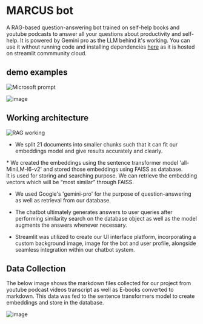 # MARCUS bot
A RAG-based question-answering bot trained on self-help books and youtube podcasts to answer all your questions about productivity and self-help.
It is powered  by Gemini pro as the LLM behind it's working.
You can use it without running code and installing dependencies [here](https://marcusbot.streamlit.app/) as it is hosted on streamlit commmunity cloud.

## demo examples 

![Microsoft prompt](https://github.com/HarshSingh18/Github/assets/32611475/0dffbf4a-7e13-4815-80b2-3603ccea699d)

![image](https://github.com/HarshSingh18/Github/assets/32611475/8b77587f-2bbd-4f90-8ab3-f3545e3114e6)

## Working architecture 

![RAG working](https://miro.medium.com/v2/resize:fit:828/format:webp/1*KPTfB3CyLuKpg8Rfs4jaIQ.png)

* We split 21 documents into smaller chunks such that it can fit our embeddings model and give results accurately and clearly.​

​* We created the embeddings using the sentence transformer model 'all-MiniLM-l6-v2' and stored those embeddings using FAISS as database.  
It is used for storing and searching purpose. We can retrieve the embedding vectors which will be “most similar” through FAISS. 

* We  used  Google's 'gemini-pro' for the purpose of question-answering as well as retrieval from our database.​

* The chatbot ultimately generates answers to user queries after performing similarity search on the database object as well as the model augments the answers whenever necessary.​

* Streamlit was utilized to create our UI interface platform, incorporating a custom background image, image for the bot and user profile, alongside seamless integration within our chatbot system.

## Data Collection

The below image shows the markdown files collected for our project from youtube podcast videos transcript as well as E-books converted to markdown.
This data was fed to the sentence transformers model to create embeddings and store in the database.

![image](https://github.com/HarshSingh18/Github/assets/32611475/cf2e3dc3-2c3e-4d58-abd6-25ea4235d2fe)


